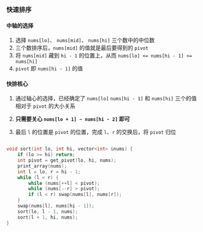 ### 快速排序

#### 中轴的选择

1. 选择 `nums[lo]`、 `nums[mid]`、 `nums[hi]` 三个数中的中位数
2. 三个数排序后，`nums[mid]` 的值就是最后要得到的 `pivot`
3. 将 `nums[mid]` 藏到 `hi - 1` 的位置上，从而 `nums[lo] <= nums[hi - 1] <= nums[hi]`
4. `pivot` 即 `nums[hi - 1]` 的值


#### 快排核心

1. 通过轴心的选择，已经确定了 `nums[lo]` `nums[hi - 1]` 和 `nums[hi]` 三个的值相对于 `pivot` 的大小关系

2. **只需要关心 `nums[lo + 1] ~ nums[hi - 2]` 即可**

3. 最后 `l` 的位置是 `pivot` 的位置，完成 `l`、`r` 的交换后，将 `pivot` 归位

```cpp

void sort(int lo, int hi, vector<int> &nums) {
    if (lo >= hi) return;
    int pivot = get_pivot(lo, hi, nums);
    print_array(nums);
    int l = lo, r = hi - 1;
    while (l < r) {
        while (nums[++l] < pivot);
        while (nums[--r] > pivot);
        if (l < r) swap(nums[l], nums[r]);
    }
    swap(nums[l], nums[hi - 1]);
    sort(lo, l - 1, nums);
    sort(l + 1, hi, nums);
}

```

